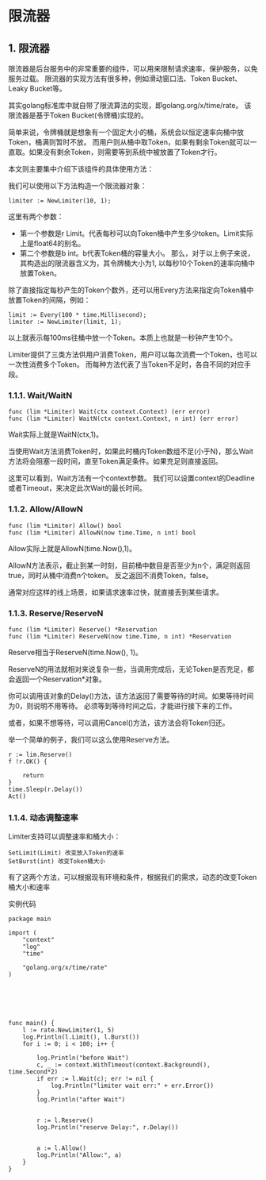 # 限流器

## 1. 限流器 <a id="&#x9650;&#x6D41;&#x5668;"></a>

限流器是后台服务中的非常重要的组件，可以用来限制请求速率，保护服务，以免服务过载。 限流器的实现方法有很多种，例如滑动窗口法、Token Bucket、Leaky Bucket等。

其实golang标准库中就自带了限流算法的实现，即golang.org/x/time/rate。 该限流器是基于Token Bucket\(令牌桶\)实现的。

简单来说，令牌桶就是想象有一个固定大小的桶，系统会以恒定速率向桶中放Token，桶满则暂时不放。 而用户则从桶中取Token，如果有剩余Token就可以一直取。如果没有剩余Token，则需要等到系统中被放置了Token才行。

本文则主要集中介绍下该组件的具体使用方法：

我们可以使用以下方法构造一个限流器对象：

```text
limiter := NewLimiter(10, 1);
```

这里有两个参数：

* 第一个参数是r Limit。代表每秒可以向Token桶中产生多少token。Limit实际上是float64的别名。
* 第二个参数是b int。b代表Token桶的容量大小。 那么，对于以上例子来说，其构造出的限流器含义为，其令牌桶大小为1, 以每秒10个Token的速率向桶中放置Token。

除了直接指定每秒产生的Token个数外，还可以用Every方法来指定向Token桶中放置Token的间隔，例如：

```text
limit := Every(100 * time.Millisecond);
limiter := NewLimiter(limit, 1);
```

以上就表示每100ms往桶中放一个Token。本质上也就是一秒钟产生10个。

Limiter提供了三类方法供用户消费Token，用户可以每次消费一个Token，也可以一次性消费多个Token。 而每种方法代表了当Token不足时，各自不同的对应手段。

### 1.1.1. Wait/WaitN <a id="waitwaitn"></a>

```text
func (lim *Limiter) Wait(ctx context.Context) (err error)
func (lim *Limiter) WaitN(ctx context.Context, n int) (err error)
```

Wait实际上就是WaitN\(ctx,1\)。

当使用Wait方法消费Token时，如果此时桶内Token数组不足\(小于N\)，那么Wait方法将会阻塞一段时间，直至Token满足条件。如果充足则直接返回。

这里可以看到，Wait方法有一个context参数。 我们可以设置context的Deadline或者Timeout，来决定此次Wait的最长时间。

### 1.1.2. Allow/AllowN <a id="allowallown"></a>

```text
func (lim *Limiter) Allow() bool
func (lim *Limiter) AllowN(now time.Time, n int) bool
```

Allow实际上就是AllowN\(time.Now\(\),1\)。

AllowN方法表示，截止到某一时刻，目前桶中数目是否至少为n个，满足则返回true，同时从桶中消费n个token。 反之返回不消费Token，false。

通常对应这样的线上场景，如果请求速率过快，就直接丢到某些请求。

### 1.1.3. Reserve/ReserveN <a id="reservereserven"></a>

```text
func (lim *Limiter) Reserve() *Reservation
func (lim *Limiter) ReserveN(now time.Time, n int) *Reservation
```

Reserve相当于ReserveN\(time.Now\(\), 1\)。

ReserveN的用法就相对来说复杂一些，当调用完成后，无论Token是否充足，都会返回一个Reservation\*对象。

你可以调用该对象的Delay\(\)方法，该方法返回了需要等待的时间。如果等待时间为0，则说明不用等待。 必须等到等待时间之后，才能进行接下来的工作。

或者，如果不想等待，可以调用Cancel\(\)方法，该方法会将Token归还。

举一个简单的例子，我们可以这么使用Reserve方法。

```text
r := lim.Reserve()
f !r.OK() {
    
    return
}
time.Sleep(r.Delay())
Act() 
```

### 1.1.4. 动态调整速率 <a id="&#x52A8;&#x6001;&#x8C03;&#x6574;&#x901F;&#x7387;"></a>

Limiter支持可以调整速率和桶大小：

```text
SetLimit(Limit) 改变放入Token的速率
SetBurst(int) 改变Token桶大小
```

有了这两个方法，可以根据现有环境和条件，根据我们的需求，动态的改变Token桶大小和速率

实例代码

```text
package main

import (
    "context"
    "log"
    "time"

    "golang.org/x/time/rate"
)






func main() {
    l := rate.NewLimiter(1, 5)
    log.Println(l.Limit(), l.Burst())
    for i := 0; i < 100; i++ {
        
        log.Println("before Wait")
        c, _ := context.WithTimeout(context.Background(), time.Second*2)
        if err := l.Wait(c); err != nil {
            log.Println("limiter wait err:" + err.Error())
        }
        log.Println("after Wait")

        
        r := l.Reserve()
        log.Println("reserve Delay:", r.Delay())

        
        a := l.Allow()
        log.Println("Allow:", a)
    }
}
```

